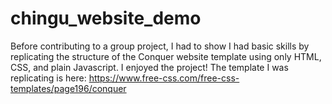 # chingu_website_demo
Before contributing to a group project, I had to show I had basic skills by replicating the structure of the Conquer website template using only HTML, CSS, and plain Javascript. I enjoyed the project! The template I was replicating is here: https://www.free-css.com/free-css-templates/page196/conquer 
